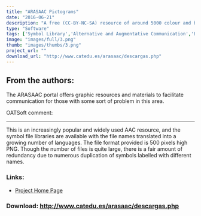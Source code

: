 ```yaml
---
title: "ARASAAC Pictograms"
date: "2016-06-21"
description: "A free (CC-BY-NC-SA) resource of around 5000 colour and black &amp; white pictographic symbols from Catedu and the Aragonese Portal of Augmentative and Alternative Communication in Spain."
type: "Software"
tags: ['Symbol Library','Alternative and Augmentative Communication','Educational and Learning','Communication','Symbols','Learning and Education' ]
image: "images/full/3.png"
thumb: "images/thumbs/3.png"
project_url: ""
download_url: "http://www.catedu.es/arasaac/descargas.php"
---
```

From the authors:
-----------------

The ARASAAC portal offers graphic resources and materials to facilitate communication for those with some sort of problem in this area.

OATSoft comment:  

-------------------

This is an increasingly popular and widely used AAC resource, and the symbol file libraries are available with the file names translated into a growing number of languages. The file format provided is 500 pixels high PNG. Though the number of files is quite large, there is a fair amount of redundancy due to numerous duplication of symbols labelled with different names.

### Links:
- <a href="http://www.catedu.es/arasaac/index.php">Project Home Page</a>

### Download: http://www.catedu.es/arasaac/descargas.php 